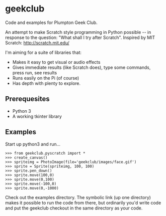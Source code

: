geekclub
========

Code and examples for Plumpton Geek Club.

An attempt to make Scratch style programming in Python possible -- in
response to the question: "What shall I try after Scratch". Inspired by MIT Scratch: http://scratch.mit.edu/

I'm aiming for a suite of libraries that:

* Makes it easy to get visual or audio effects
* Gives immediate results (like Scratch does), type some commands, press run, see results
* Runs easily on the Pi (of course)
* Has depth with plenty to explore.

Prerequesites
-------------

* Python 3
* A working tkinter library

Examples
--------

Start up python3 and run...

    >>> from geekclub.pyscratch import *
    >>> create_canvas()
    >>> spriteimg = PhotoImage(file='geekclub/images/face.gif')
    >>> sprite = Sprite(spriteimg, 100, 100)
    >>> sprite.pen_down()
    >>> sprite.move(100,0)
    >>> sprite.move(0,100)
    >>> sprite.move(-100,0)
    >>> sprite.move(0,-1000)

Check out the examples directory. The symbolic link (up one directory) makes it 
possible to run the code from there, but ordinarily you'd write code and put
the geekclub checkout in the same directory as your code.



